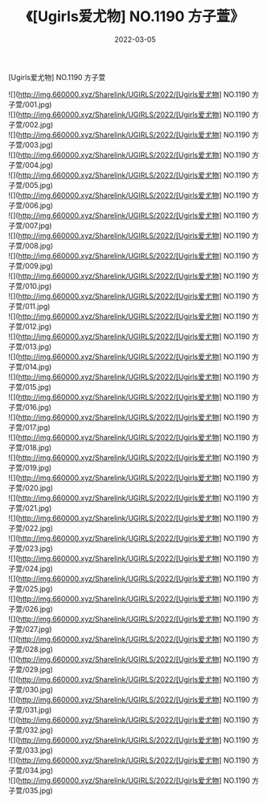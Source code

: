 ﻿---
layout: post
title:  《[Ugirls爱尤物] NO.1190 方子萱》
date:   2022-03-05
img: http://img.660000.xyz/Sharelink/UGIRLS/2022/[Ugirls爱尤物] NO.1190 方子萱/000.jpg
categories: [美女, 清纯, 唯美]
---

[Ugirls爱尤物] NO.1190 方子萱

 ![](http://img.660000.xyz/Sharelink/UGIRLS/2022/[Ugirls爱尤物] NO.1190 方子萱/001.jpg) <br>![](http://img.660000.xyz/Sharelink/UGIRLS/2022/[Ugirls爱尤物] NO.1190 方子萱/002.jpg) <br>![](http://img.660000.xyz/Sharelink/UGIRLS/2022/[Ugirls爱尤物] NO.1190 方子萱/003.jpg) <br>![](http://img.660000.xyz/Sharelink/UGIRLS/2022/[Ugirls爱尤物] NO.1190 方子萱/004.jpg) <br>![](http://img.660000.xyz/Sharelink/UGIRLS/2022/[Ugirls爱尤物] NO.1190 方子萱/005.jpg) <br>![](http://img.660000.xyz/Sharelink/UGIRLS/2022/[Ugirls爱尤物] NO.1190 方子萱/006.jpg) <br>![](http://img.660000.xyz/Sharelink/UGIRLS/2022/[Ugirls爱尤物] NO.1190 方子萱/007.jpg) <br>![](http://img.660000.xyz/Sharelink/UGIRLS/2022/[Ugirls爱尤物] NO.1190 方子萱/008.jpg) <br>![](http://img.660000.xyz/Sharelink/UGIRLS/2022/[Ugirls爱尤物] NO.1190 方子萱/009.jpg) <br>![](http://img.660000.xyz/Sharelink/UGIRLS/2022/[Ugirls爱尤物] NO.1190 方子萱/010.jpg) <br>![](http://img.660000.xyz/Sharelink/UGIRLS/2022/[Ugirls爱尤物] NO.1190 方子萱/011.jpg) <br>![](http://img.660000.xyz/Sharelink/UGIRLS/2022/[Ugirls爱尤物] NO.1190 方子萱/012.jpg) <br>![](http://img.660000.xyz/Sharelink/UGIRLS/2022/[Ugirls爱尤物] NO.1190 方子萱/013.jpg) <br>![](http://img.660000.xyz/Sharelink/UGIRLS/2022/[Ugirls爱尤物] NO.1190 方子萱/014.jpg) <br>![](http://img.660000.xyz/Sharelink/UGIRLS/2022/[Ugirls爱尤物] NO.1190 方子萱/015.jpg) <br>![](http://img.660000.xyz/Sharelink/UGIRLS/2022/[Ugirls爱尤物] NO.1190 方子萱/016.jpg) <br>![](http://img.660000.xyz/Sharelink/UGIRLS/2022/[Ugirls爱尤物] NO.1190 方子萱/017.jpg) <br>![](http://img.660000.xyz/Sharelink/UGIRLS/2022/[Ugirls爱尤物] NO.1190 方子萱/018.jpg) <br>![](http://img.660000.xyz/Sharelink/UGIRLS/2022/[Ugirls爱尤物] NO.1190 方子萱/019.jpg) <br>![](http://img.660000.xyz/Sharelink/UGIRLS/2022/[Ugirls爱尤物] NO.1190 方子萱/020.jpg) <br>![](http://img.660000.xyz/Sharelink/UGIRLS/2022/[Ugirls爱尤物] NO.1190 方子萱/021.jpg) <br>![](http://img.660000.xyz/Sharelink/UGIRLS/2022/[Ugirls爱尤物] NO.1190 方子萱/022.jpg) <br>![](http://img.660000.xyz/Sharelink/UGIRLS/2022/[Ugirls爱尤物] NO.1190 方子萱/023.jpg) <br>![](http://img.660000.xyz/Sharelink/UGIRLS/2022/[Ugirls爱尤物] NO.1190 方子萱/024.jpg) <br>![](http://img.660000.xyz/Sharelink/UGIRLS/2022/[Ugirls爱尤物] NO.1190 方子萱/025.jpg) <br>![](http://img.660000.xyz/Sharelink/UGIRLS/2022/[Ugirls爱尤物] NO.1190 方子萱/026.jpg) <br>![](http://img.660000.xyz/Sharelink/UGIRLS/2022/[Ugirls爱尤物] NO.1190 方子萱/027.jpg) <br>![](http://img.660000.xyz/Sharelink/UGIRLS/2022/[Ugirls爱尤物] NO.1190 方子萱/028.jpg) <br>![](http://img.660000.xyz/Sharelink/UGIRLS/2022/[Ugirls爱尤物] NO.1190 方子萱/029.jpg) <br>![](http://img.660000.xyz/Sharelink/UGIRLS/2022/[Ugirls爱尤物] NO.1190 方子萱/030.jpg) <br>![](http://img.660000.xyz/Sharelink/UGIRLS/2022/[Ugirls爱尤物] NO.1190 方子萱/031.jpg) <br>![](http://img.660000.xyz/Sharelink/UGIRLS/2022/[Ugirls爱尤物] NO.1190 方子萱/032.jpg) <br>![](http://img.660000.xyz/Sharelink/UGIRLS/2022/[Ugirls爱尤物] NO.1190 方子萱/033.jpg) <br>![](http://img.660000.xyz/Sharelink/UGIRLS/2022/[Ugirls爱尤物] NO.1190 方子萱/034.jpg) <br>![](http://img.660000.xyz/Sharelink/UGIRLS/2022/[Ugirls爱尤物] NO.1190 方子萱/035.jpg) <br>